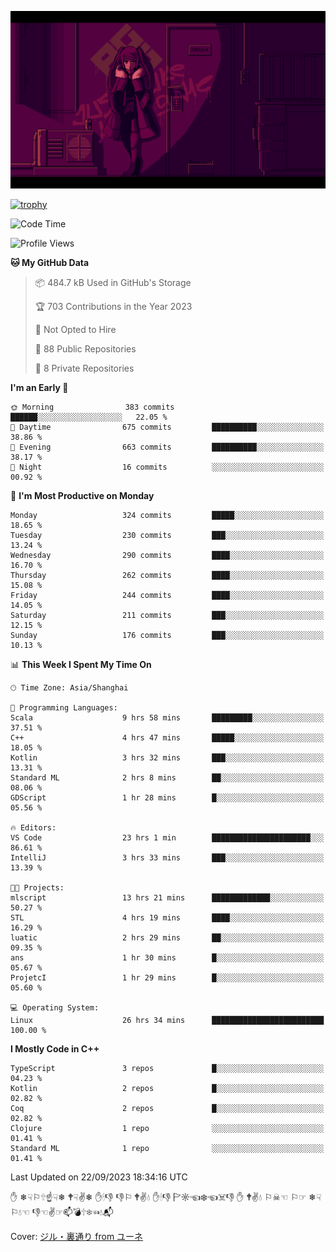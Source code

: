 ![](imgs/main.png)

[![trophy](https://github-profile-trophy.vercel.app/?username=NeilKleistGao&theme=dracula)](https://github.com/ryo-ma/github-profile-trophy)

<!--START_SECTION:waka-->
![Code Time](http://img.shields.io/badge/Code%20Time-90%20hrs%2032%20mins-blue)

![Profile Views](http://img.shields.io/badge/Profile%20Views-8-blue)

**🐱 My GitHub Data** 

> 📦 484.7 kB Used in GitHub's Storage 
 > 
> 🏆 703 Contributions in the Year 2023
 > 
> 🚫 Not Opted to Hire
 > 
> 📜 88 Public Repositories 
 > 
> 🔑 8 Private Repositories 
 > 
**I'm an Early 🐤** 

```text
🌞 Morning                383 commits         ██████░░░░░░░░░░░░░░░░░░░   22.05 % 
🌆 Daytime                675 commits         ██████████░░░░░░░░░░░░░░░   38.86 % 
🌃 Evening                663 commits         ██████████░░░░░░░░░░░░░░░   38.17 % 
🌙 Night                  16 commits          ░░░░░░░░░░░░░░░░░░░░░░░░░   00.92 % 
```
📅 **I'm Most Productive on Monday** 

```text
Monday                   324 commits         █████░░░░░░░░░░░░░░░░░░░░   18.65 % 
Tuesday                  230 commits         ███░░░░░░░░░░░░░░░░░░░░░░   13.24 % 
Wednesday                290 commits         ████░░░░░░░░░░░░░░░░░░░░░   16.70 % 
Thursday                 262 commits         ████░░░░░░░░░░░░░░░░░░░░░   15.08 % 
Friday                   244 commits         ████░░░░░░░░░░░░░░░░░░░░░   14.05 % 
Saturday                 211 commits         ███░░░░░░░░░░░░░░░░░░░░░░   12.15 % 
Sunday                   176 commits         ███░░░░░░░░░░░░░░░░░░░░░░   10.13 % 
```


📊 **This Week I Spent My Time On** 

```text
🕑︎ Time Zone: Asia/Shanghai

💬 Programming Languages: 
Scala                    9 hrs 58 mins       █████████░░░░░░░░░░░░░░░░   37.51 % 
C++                      4 hrs 47 mins       █████░░░░░░░░░░░░░░░░░░░░   18.05 % 
Kotlin                   3 hrs 32 mins       ███░░░░░░░░░░░░░░░░░░░░░░   13.31 % 
Standard ML              2 hrs 8 mins        ██░░░░░░░░░░░░░░░░░░░░░░░   08.06 % 
GDScript                 1 hr 28 mins        █░░░░░░░░░░░░░░░░░░░░░░░░   05.56 % 

🔥 Editors: 
VS Code                  23 hrs 1 min        ██████████████████████░░░   86.61 % 
IntelliJ                 3 hrs 33 mins       ███░░░░░░░░░░░░░░░░░░░░░░   13.39 % 

🐱‍💻 Projects: 
mlscript                 13 hrs 21 mins      █████████████░░░░░░░░░░░░   50.27 % 
STL                      4 hrs 19 mins       ████░░░░░░░░░░░░░░░░░░░░░   16.29 % 
luatic                   2 hrs 29 mins       ██░░░░░░░░░░░░░░░░░░░░░░░   09.35 % 
ans                      1 hr 30 mins        █░░░░░░░░░░░░░░░░░░░░░░░░   05.67 % 
ProjetcI                 1 hr 29 mins        █░░░░░░░░░░░░░░░░░░░░░░░░   05.60 % 

💻 Operating System: 
Linux                    26 hrs 34 mins      █████████████████████████   100.00 % 
```

**I Mostly Code in C++** 

```text
TypeScript               3 repos             █░░░░░░░░░░░░░░░░░░░░░░░░   04.23 % 
Kotlin                   2 repos             █░░░░░░░░░░░░░░░░░░░░░░░░   02.82 % 
Coq                      2 repos             █░░░░░░░░░░░░░░░░░░░░░░░░   02.82 % 
Clojure                  1 repo              ░░░░░░░░░░░░░░░░░░░░░░░░░   01.41 % 
Standard ML              1 repo              ░░░░░░░░░░░░░░░░░░░░░░░░░   01.41 % 
```




 Last Updated on 22/09/2023 18:34:16 UTC
<!--END_SECTION:waka-->

✋ ❄☟⚐🕆☝☟❄ 🕈☟✌❄ ✋🕯👎 👎⚐ 🕈✌💧 ✋🕯👎 🏱☼☜❄☜☠👎 ✋ 🕈✌💧 ⚐☠☜ ⚐☞ ❄☟⚐💧☜ 👎☜✌☞📫💣🕆❄☜💧📬

Cover: [ジル・裏通り from ユーネ](https://www.pixiv.net/artworks/62127066)
